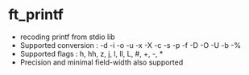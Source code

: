 # ft_printf
- recoding printf from stdio lib
- Supported conversion : -d -i -o -u -x -X -c -s -p -f -D -O -U -b -%
- Supported flags : h, hh, z, j, l, ll, L, #, +, -, *
- Precision and minimal field-width also supported
